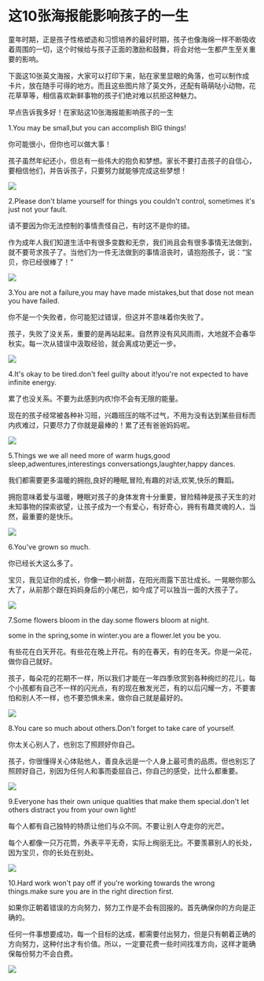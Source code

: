 # 这10张海报能影响孩子的一生

童年时期，正是孩子性格塑造和习惯培养的最好时期，孩子也像海绵一样不断吸收着周围的一切，这个时候给与孩子正面的激励和鼓舞，将会对他一生都产生至关重要的影响。

下面这10张英文海报，大家可以打印下来，贴在家里显眼的角落，也可以制作成卡片，放在随手可得的地方。而且这些图片除了英文外，还配有萌萌哒小动物，花花草草等，相信喜欢新鲜事物的孩子们绝对难以抗拒这种魅力。

早点告诉我多好！在家贴这10张海报能影响孩子的一生

1.You may be small,but you can accomplish BIG things!

你可能很小，但你也可以做大事！

孩子虽然年纪还小，但总有一些伟大的抱负和梦想。家长不要打击孩子的自信心，要相信他们，并告诉孩子，只要努力就能够完成这些梦想！

![](01.jpg)

2.Please don't blame yourself for things you couldn't control, sometimes it's just not your fault.

请不要因为你无法控制的事情责怪自己，有时这不是你的错。

作为成年人我们知道生活中有很多变数和无奈，我们尚且会有很多事情无法做到，就不要苛求孩子了。当他们为一件无法做到的事情沮丧时，请抱抱孩子，说：“宝贝，你已经很棒了！”

![](02.jpg)

3.You are not a failure,you may have made mistakes,but that dose not mean you have failed.

你不是一个失败者，你可能犯过错误，但这并不意味着你失败了。

孩子，失败了没关系，重要的是再站起来。自然界没有风风雨雨，大地就不会春华秋实。每一次从错误中汲取经验，就会离成功更近一步。

![](03.jpg)

4.It's okay to be tired.don't feel guilty about it!you're not expected to have infinite energy.

累了也没关系。不要为此感到内疚!你不会有无限的能量。

现在的孩子经常被各种补习班，兴趣班压的喘不过气，不用为没有达到某些目标而内疚难过，只要尽力了你就是最棒的！累了还有爸爸妈妈呢。

![](04.jpg)

5.Things we we all need more of warm hugs,good sleep,adwentures,interestings conversationgs,laughter,happy dances.

我们都需要更多温暖的拥抱,良好的睡眠,冒险,有趣的对话,欢笑,快乐的舞蹈。

拥抱意味着爱与温暖，睡眠对孩子的身体发育十分重要，冒险精神是孩子天生的对未知事物的探索欲望，让孩子成为一个有爱心，有好奇心，拥有有趣灵魂的人，当然，最重要的是快乐。

![](05.jpg)

6.You've grown so much.

你已经长大这么多了。

宝贝，我见证你的成长，你像一颗小树苗，在阳光雨露下茁壮成长。一晃眼你那么大了，从前那个跟在妈妈身后的小尾巴，如今成了可以独当一面的大孩子了。

![](06.jpg)

7.Some flowers bloom in the day.some flowers bloom at night.

some in the spring,some in winter.you are a flower.let you be you.

有些花在白天开花。有些花在晚上开花。有的在春天，有的在冬天。你是一朵花，做你自己就好。

孩子，每朵花的花期不一样，所以我们才能在一年四季欣赏到各种绚烂的花儿，每个小孩都有自己不一样的闪光点，有的现在散发光芒，有的以后闪耀一方，不要害怕和别人不一样，也不要恐惧未来，做你自己就是最好的。

![](07.jpg)

8.You care so much about others.Don't forget to take care of yourself.

你太关心别人了，也别忘了照顾好你自己。

孩子，你很懂得关心体贴他人，善良永远是一个人身上最可贵的品质。但也别忘了照顾好自己，别因为任何人和事而委屈自己，你自己的感受，比什么都重要。

![](08.jpg)

9.Everyone has their own unique qualities that make them special.don't let others distract you from your own light!

每个人都有自己独特的特质让他们与众不同。不要让别人夺走你的光芒。

每个人都像一只万花筒，外表平平无奇，实际上绚丽无比。不要羡慕别人的长处，因为宝贝，你的长处在别处。

![](09.jpg)

10.Hard work won't pay off if you're working towards the wrong things.make sure you are in the right direction first.

如果你正朝着错误的方向努力，努力工作是不会有回报的。首先确保你的方向是正确的。

任何一件事想要成功，每一个目标的达成，都需要付出努力，但是只有朝着正确的方向努力，这种付出才有价值。所以，一定要花费一些时间找准方向，这样才能确保每份努力不会白费。

![](10.jpg)
